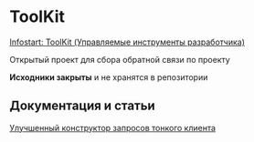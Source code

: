 # ToolKit
[Infostart: ToolKit (Управляемые инструменты разработчика)](https://infostart.ru/public/1254364/)

Открытый проект для сбора обратной связи по проекту

**Исходники закрыты** и не хранятся в репозитории

## Документация и статьи
[Улучшенный конструктор запросов тонкого клиента](https://infostart.ru/1c/articles/1278855/)
